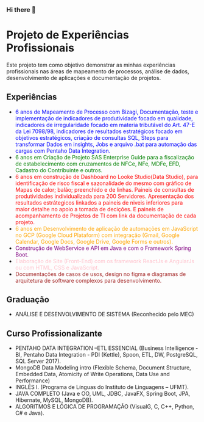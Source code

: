 ### Hi there 👋

<!--
**RodrigoDeOliveiraSilva/RodrigoDeOliveiraSilva** is a ✨ _special_ ✨ repository because its `README.md` (this file) appears on your GitHub profile.
- 🔭 I’m currently working on ...
- 🌱 I’m currently learning ...
- 👯 I’m looking to collaborate on ...
- 🤔 I’m looking for help with ...
- 💬 Ask me about ...
- 📫 How to reach me: ...
- 😄 Pronouns: ...
- ⚡ Fun fact: ...
-->
# Projeto de Experiências Profissionais

Este projeto tem como objetivo demonstrar as minhas experiências profissionais nas áreas de mapeamento de processos, análise de dados, desenvolvimento de aplicações e documentação de projetos.

## Experiências

- <span style="color:blue">6 anos de Mapeamento de Processo com Bizagi, Documentação, teste e implementação de indicadores de produtividade focado em qualidade, indicadores de irregularidade focado em materia tributável do Art. 47-E da Lei 7098/98, indicadores de resultados estratégicos focado em objetivos estratégicos, criação de consultas SQL, Steps para transformar Dados em insights, Jobs e arquivo .bat para automação das cargas com Pentaho Data Integration.</span>
- <span style="color:green">6 anos em Criação de Projeto SAS Enterprise Guide para a fiscalização de estabelecimento com cruzamentos de NFCe, NFe, MDFe, EFD, Cadastro do Contribuinte e outros.</span>
- <span style="color:red">6 anos em construção de Dashboard no Looke Studio(Data Studio), para identificação de risco fiscal e sazonalidade do mesmo com gráfico de Mapas de calor; balão; preenchido e de linhas. Paineis de consultas de produtividades individualizada para 200 Servidores. Apresentação dos resultados estrátegicos linkados a paineis de niveis inferiores para maior detalhe no apoio a tomada de decições. E paineis de acompanhamento de Projetos de TI com link da documentação de cada projeto.</span>
- <span style="color:orange">6 anos em Desenvolvimento de aplicação de automações em JavaScript no GCP (Google Cloud Plataform) com integração (Gmail, Google Calendar, Google Docs, Google Drive, Google Forms e outros).</span>
- <span style="color:purple">Construção de WebService e API em Java e com o Framework Spring Boot.</span>
- <span style="color:pink">Elaboração de Site (Front-End) com os framework ReactJs e AngularJs ou com HTML, CSS e JavaScript.</span>
- <span style="color:brown">Documentações de casos de usos, design no figma e diagramas de arquitetura de software complexos para desenvolvimento.</span>

## Graduação

- ANÁLISE E DESENVOLVIMENTO DE SISTEMA (Reconhecido pelo MEC)

## Curso Profissionalizante

- PENTAHO DATA INTEGRATION –ETL ESSENCIAL (Business Intelligence - BI, Pentaho Data Integration - PDI (Kettle), Spoon, ETL, DW, PostgreSQL, SQL Server 2017).
- MongoDB Data Modeling intro (Flexible Schema, Document Structure, Embedded Data, Atomicity of Write Operations, Data Use and Performance)
- INGLÊS I. (Programa de Línguas do Instituto de Linguagens – UFMT).
- JAVA COMPLETO (Java e OO, UML, JDBC, JavaFX, Spring Boot, JPA, Hibernate, MySQL, MongoDB).
- ALGORITMOS E LÓGICA DE PROGRAMAÇÃO (VisualG, C, C++, Python, C# e Java).

